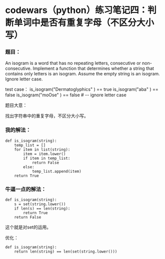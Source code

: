 # codewars（python）练习笔记四：判断单词中是否有重复字母（不区分大小写）

### 题目：

An isogram is a word that has no repeating letters, consecutive or non-consecutive. Implement a function that determines whether a string that contains only letters is an isogram. Assume the empty string is an isogram. Ignore letter case.

test case：
        is_isogram("Dermatoglyphics" ) == true
        is_isogram("aba" ) == false
        is_isogram("moOse" ) == false # -- ignore letter case

题目大意：

找出字符串中的重复字母，不区分大小写。

### 我的解法：
```
def is_isogram(string):
    temp_list = []
    for item in list(string):
        item = item.lower()
        if item in temp_list:
            return False
        else:
            temp_list.append(item)
    return True
```

### 牛逼一点的解法：

```
def is_isogram(string):
    s = set(string.lower()) 
    if len(s) == len(string): 
        return True
    return False
```
这个就是对set的运用。

优化：

```
def is_isogram(string):
    return len(string) == len(set(string.lower()))
```
